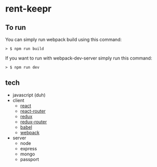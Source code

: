 # rent-keepr

## To run

You can simply run webpack build using this command:

```
> $ npm run build
```

If you want to run with webpack-dev-server simply run this command:

```
> $ npm run dev
```

## tech

* javascript (duh)
* client
  * [react](facebook.github.io/react)
  * [react-router](https://github.com/rackt/react-router/tree/master/docs)
  * [redux](http://redux.js.org/index.html)
  * [redux-router](https://github.com/rackt/redux-router)
  * [babel](http://babeljs.io)
  * [webpack](https://webpack.github.io/)
* server
  * node
  * express
  * mongo
  * passport
